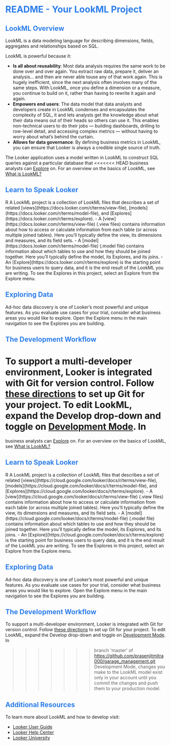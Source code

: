 <h1><span style="color:#2d7eea">README - Your LookML Project</span></h1>

<h2><span style="color:#2d7eea">LookML Overview</span></h2>

LookML is a data modeling language for describing dimensions, fields, aggregates and relationships based on SQL.

LookML is powerful because it:

- **Is all about reusability**: Most data analysis requires the same work to be done over and over again. You extract
raw data, prepare it, deliver an analysis... and then are never able touse any of that work again. This is hugely
inefficient, since the next analysis often involves many of the same steps. With LookML, once you define a
dimension or a measure, you continue to build on it, rather than having to rewrite it again and again.
- **Empowers end users**:  The data model that data analysts and developers create in LookML condenses and
encapsulates the complexity of SQL, it and lets analysts get the knowledge about what their data means out of
their heads so others can use it. This enables non-technical users to do their jobs &mdash; building dashboards,
drilling to row-level detail, and accessing complex metrics &mdash; without having to worry about what’s behind the curtain.
- **Allows for data governance**: By defining business metrics in LookML, you can ensure that Looker is always a
credible single source of truth.

The Looker application uses a model written in LookML to construct SQL queries against a particular database that
<<<<<<< HEAD
business analysts can [Explore](https://docs.looker.com/r/exploring-data) on. For an overview on the basics of LookML, see [What is LookML?](https://docs.looker.com/r/what-is-lookml)

<h2><span style="color:#2d7eea">Learn to Speak Looker</span></h2>
R
A LookML project is a collection of LookML files that describes a set of related [views](https://docs.looker.com/r/terms/view-file), [models](https://docs.looker.com/r/terms/model-file), and [Explores](https://docs.looker.com/r/terms/explore).
- A [view](https://docs.looker.com/r/terms/view-file) (.view files) contains information about how to access or calculate information from each table (or
across multiple joined tables). Here you’ll typically define the view, its dimensions and measures, and its field sets.
- A [model](https://docs.looker.com/r/terms/model-file) (.model file) contains information about which tables to use and how they should be joined together.
Here you’ll typically define the model, its Explores, and its joins.
- An [Explore](https://docs.looker.com/r/terms/explore) is the starting point for business users to query data, and it is the end result of the LookML you are
writing. To see the Explores in this project, select an Explore from the Explore menu.

<h2><span style="color:#2d7eea">Exploring Data</span></h2>

Ad-hoc data discovery is one of Looker’s most powerful and unique features. As you evaluate use cases for your
trial, consider what business areas you would like to explore. Open the Explore menu in the main navigation to see
the Explores you are building.

<h2><span style="color:#2d7eea">The Development Workflow</span></h2>

To support a multi-developer environment, Looker is integrated with Git for version control. Follow [these directions](https://docs.looker.com/r/develop/git-setup)
to set up Git for your project. To edit LookML, expand the Develop drop-down and toggle on [Development Mode](https://docs.looker.com/r/terms/dev-mode). In
=======
business analysts can [Explore](https://cloud.google.com/looker/docs/r/exploring-data) on. For an overview on the basics of LookML, see [What is LookML?](https://cloud.google.com/looker/docs/r/what-is-lookml)

<h2><span style="color:#2d7eea">Learn to Speak Looker</span></h2>
R
A LookML project is a collection of LookML files that describes a set of related [views](https://cloud.google.com/looker/docs/r/terms/view-file), [models](https://cloud.google.com/looker/docs/r/terms/model-file), and [Explores](https://cloud.google.com/looker/docs/r/terms/explore).
- A [view](https://cloud.google.com/looker/docs/r/terms/view-file) (.view files) contains information about how to access or calculate information from each table (or
across multiple joined tables). Here you’ll typically define the view, its dimensions and measures, and its field sets.
- A [model](https://cloud.google.com/looker/docs/r/terms/model-file) (.model file) contains information about which tables to use and how they should be joined together.
Here you’ll typically define the model, its Explores, and its joins.
- An [Explore](https://cloud.google.com/looker/docs/r/terms/explore) is the starting point for business users to query data, and it is the end result of the LookML you are
writing. To see the Explores in this project, select an Explore from the Explore menu.

<h2><span style="color:#2d7eea">Exploring Data</span></h2>

Ad-hoc data discovery is one of Looker’s most powerful and unique features. As you evaluate use cases for your
trial, consider what business areas you would like to explore. Open the Explore menu in the main navigation to see
the Explores you are building.

<h2><span style="color:#2d7eea">The Development Workflow</span></h2>

To support a multi-developer environment, Looker is integrated with Git for version control. Follow [these directions](https://cloud.google.com/looker/docs/r/develop/git-setup)
to set up Git for your project. To edit LookML, expand the Develop drop-down and toggle on [Development Mode](https://cloud.google.com/looker/docs/r/terms/dev-mode). In
>>>>>>> branch 'master' of https://github.com/prasenjitmitra000/garage_management.git
Development Mode, changes you make to the LookML model exist only in your account until you commit the
changes and push them to your production model.

<h2><span style="color:#2d7eea">Additional Resources</span></h2>

To learn more about LookML and how to develop visit:
- [Looker User Guide](https://looker.com/guide)
- [Looker Help Center](https://help.looker.com)
- [Looker University](https://training.looker.com/)
